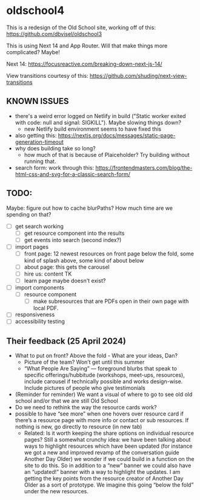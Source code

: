 # oldschool4

This is a redesign of the Old School site, working off of this: https://github.com/dbvisel/oldschool3

This is using Next 14 and App Router. Will that make things more complicated? Maybe!

Next 14: https://focusreactive.com/breaking-down-next-js-14/

View transitions courtesy of this: https://github.com/shuding/next-view-transitions

## KNOWN ISSUES

 - there's a weird error logged on Netlify in build ("Static worker exited with code: null and signal: SIGKILL"). Maybe slowing things down?
   - new Netlify build environment seems to have fixed this
 - also getting this: https://nextjs.org/docs/messages/static-page-generation-timeout
 - why does building take so long?
   - how much of that is because of Plaiceholder? Try building without running that.
 - search form: work through this: https://frontendmasters.com/blog/the-html-css-and-svg-for-a-classic-search-form/

## TODO:

Maybe: figure out how to cache blurPaths? How much time are we spending on that?

 - [ ] get search working
   - [ ] get resource component into the results
   - [ ] get events into search (second index?)
 - [ ] import pages
   - [ ] front page: 12 newest resources on front page below the fold, some kind of splash above, some kind of about below
   - [ ] about page: this gets the carousel
   - [ ] hire us: content TK
   - [ ] learn page maybe doesn't exist?
 - [ ] import components
   - [ ] resource component
     - [ ] make subresources that are PDFs open in their own page with local PDF.
 - [ ] responsiveness
 - [ ] accessibility testing

## Their feedback (25 April 2024)

- What to put on front? Above the fold - What are your ideas, Dan?
	 - Picture of the team? Won’t get until this summer
	 - “What People Are Saying” — foreground blurbs that speak to 		specific offerings/hubbitude (workshops, meet-ups, resources), 		include carousel if technically possible and works design-wise. 		Include pictures of people who give testimonials
- (Reminder for reminder) We want a visual of where to go to see old old school and/or that we are still Old School
- Do we need to rethink the way the resource cards work?
- possible to have “see more” when one hovers over resource card if there’s a resource page with more info or contact or sub resources. If nothing is new, go directly to resource (in new tab)
	- Related: Is it worth keeping the share options on individual resource pages?
Still a somewhat crunchy idea: we have been talking about ways to highlight resources which have been updated (for instance we got a new and improved revamp of the conversation guide Another Day Older) we wonder if we could build in a function on the site to do this. So in addition to a “new” banner we could also have an “updated!” banner with a way to highlight the updates. I am getting the key points from the resource creator of Another Day Older as a sort of prototype. We imagine this going “below the fold” under the new resources.
